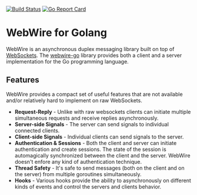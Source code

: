 [![Build Status](https://travis-ci.org/qbeon/webwire-go.svg?branch=master)](https://travis-ci.org/qbeon/webwire-go)
[![Go Report Card](https://goreportcard.com/badge/github.com/qbeon/webwire-go)](https://goreportcard.com/report/github.com/qbeon/webwire-go)

# WebWire for Golang
WebWire is an asynchronous duplex messaging library built on top of [WebSockets](https://developer.mozilla.org/de/docs/WebSockets).
The [webwire-go](https://github.com/qbeon/webwire-go) library provides both a client and a server implementation for the Go programming language.

## Features
WebWire provides a compact set of useful features that are not available and/or relatively hard to implement on raw WebSockets.
- **Request-Reply** - Unlike with raw websockets clients can initiate multiple simultaneous requests and receive replies asynchronously.
- **Server-side Signals** - The server can send signals to individual connected clients.
- **Client-side Signals** - Individual clients can send signals to the server.
- **Authentication & Sessions** - Both the client and server can initiate authentication and create sessions. The state of the session is automagically synchronized between the client and the server. WebWire doesn't enfore any kind of authentication technique.
- **Thread Safety** - It's safe to send messages (both on the client and on the server) from multiple goroutines simultaneously.
- **Hooks** - Various hooks provide the ability to asynchronously on different kinds of events and control the servers and clients behavior.
